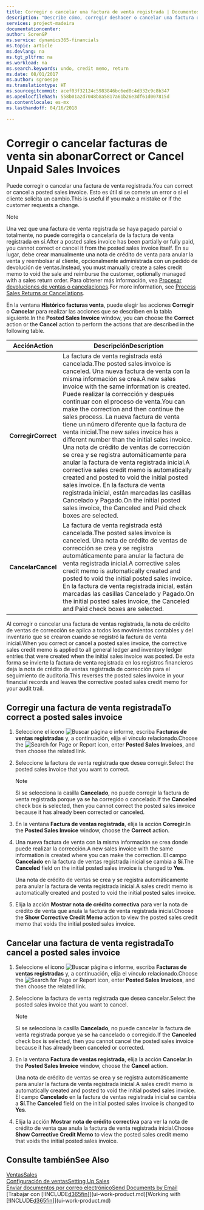 ```yaml
---
title: Corregir o cancelar una factura de venta registrada | Documentos de Microsoft
description: "Describe cómo, corregir deshacer o cancelar una factura de venta registrada y aplicar una nota de crédito de venta."
services: project-madeira
documentationcenter: 
author: SorenGP
ms.service: dynamics365-financials
ms.topic: article
ms.devlang: na
ms.tgt_pltfrm: na
ms.workload: na
ms.search.keywords: undo, credit memo, return
ms.date: 08/01/2017
ms.author: sgroespe
ms.translationtype: HT
ms.sourcegitcommit: acef03f32124c5983846bc6ed0c4d332c9c8b347
ms.openlocfilehash: 558b01a2d7048b8a5817a61b26e3df61d007815d
ms.contentlocale: es-mx
ms.lasthandoff: 04/16/2018

---
```

# <a name="correct-or-cancel-unpaid-sales-invoices"></a><span data-ttu-id="76518-103">Corregir o cancelar facturas de venta sin abonar</span><span class="sxs-lookup"><span data-stu-id="76518-103">Correct or Cancel Unpaid Sales Invoices</span></span>
<span data-ttu-id="76518-104">Puede corregir o cancelar una factura de venta registrada.</span><span class="sxs-lookup"><span data-stu-id="76518-104">You can correct or cancel a posted sales invoice.</span></span> <span data-ttu-id="76518-105">Esto es útil si se comete un error o si el cliente solicita un cambio.</span><span class="sxs-lookup"><span data-stu-id="76518-105">This is useful if you make a mistake or if the customer requests a change.</span></span>

> [!NOTE]  
>   <span data-ttu-id="76518-106">Una vez que una factura de venta registrada se haya pagado parcial o totalmente, no puede corregirla o cancelarla de la factura de venta registrada en sí.</span><span class="sxs-lookup"><span data-stu-id="76518-106">After a posted sales invoice has been partially or fully paid, you cannot correct or cancel it from the posted sales invoice itself.</span></span> <span data-ttu-id="76518-107">En su lugar, debe crear manualmente una nota de crédito de venta para anular la venta y reembolsar al cliente, opcionalmente administrada con un pedido de devolución de ventas.</span><span class="sxs-lookup"><span data-stu-id="76518-107">Instead, you must manually create a sales credit memo to void the sale and reimburse the customer, optionally managed with a sales return order.</span></span> <span data-ttu-id="76518-108">Para obtener más información, vea [Procesar devoluciones de ventas o cancelaciones](sales-how-process-sales-returns-cancellations.md).</span><span class="sxs-lookup"><span data-stu-id="76518-108">For more information, see [Process Sales Returns or Cancellations](sales-how-process-sales-returns-cancellations.md).</span></span>

<span data-ttu-id="76518-109">En la ventana **Histórico facturas venta**, puede elegir las acciones **Corregir** o **Cancelar** para realizar las acciones que se describen en la tabla siguiente.</span><span class="sxs-lookup"><span data-stu-id="76518-109">In the **Posted Sales Invoice** window, you can choose the **Correct** action or the **Cancel** action to perform the actions that are described in the following table.</span></span>

| <span data-ttu-id="76518-110">Acción</span><span class="sxs-lookup"><span data-stu-id="76518-110">Action</span></span> | <span data-ttu-id="76518-111">Descripción</span><span class="sxs-lookup"><span data-stu-id="76518-111">Description</span></span> |
| --- | --- |
| <span data-ttu-id="76518-112">**Corregir**</span><span class="sxs-lookup"><span data-stu-id="76518-112">**Correct**</span></span> |<span data-ttu-id="76518-113">La factura de venta registrada está cancelada.</span><span class="sxs-lookup"><span data-stu-id="76518-113">The posted sales invoice is canceled.</span></span> <span data-ttu-id="76518-114">Una nueva factura de venta con la misma información se crea.</span><span class="sxs-lookup"><span data-stu-id="76518-114">A new sales invoice with the same information is created.</span></span> <span data-ttu-id="76518-115">Puede realizar la corrección y después continuar con el proceso de venta.</span><span class="sxs-lookup"><span data-stu-id="76518-115">You can make the correction and then continue the sales process.</span></span> <span data-ttu-id="76518-116">La nueva factura de venta tiene un número diferente que la factura de venta inicial.</span><span class="sxs-lookup"><span data-stu-id="76518-116">The new sales invoice has a different number than the initial sales invoice.</span></span> <span data-ttu-id="76518-117">Una nota de crédito de ventas de corrección se crea y se registra automáticamente para anular la factura de venta registrada inicial.</span><span class="sxs-lookup"><span data-stu-id="76518-117">A corrective sales credit memo is automatically created and posted to void the initial posted sales invoice.</span></span> <span data-ttu-id="76518-118">En la factura de venta registrada inicial, están marcadas las casillas Cancelado y Pagado.</span><span class="sxs-lookup"><span data-stu-id="76518-118">On the initial posted sales invoice, the Canceled and Paid check boxes are selected.</span></span> |
| <span data-ttu-id="76518-119">**Cancelar**</span><span class="sxs-lookup"><span data-stu-id="76518-119">**Cancel**</span></span> |<span data-ttu-id="76518-120">La factura de venta registrada está cancelada.</span><span class="sxs-lookup"><span data-stu-id="76518-120">The posted sales invoice is canceled.</span></span> <span data-ttu-id="76518-121">Una nota de crédito de ventas de corrección se crea y se registra automáticamente para anular la factura de venta registrada inicial.</span><span class="sxs-lookup"><span data-stu-id="76518-121">A corrective sales credit memo is automatically created and posted to void the initial posted sales invoice.</span></span> <span data-ttu-id="76518-122">En la factura de venta registrada inicial, están marcadas las casillas Cancelado y Pagado.</span><span class="sxs-lookup"><span data-stu-id="76518-122">On the initial posted sales invoice, the Canceled and Paid check boxes are selected.</span></span> |

<span data-ttu-id="76518-123">Al corregir o cancelar una factura de ventas registrada, la nota de crédito de ventas de corrección se aplica a todos los movimientos contables y del inventario que se crearon cuando se registró la factura de venta inicial.</span><span class="sxs-lookup"><span data-stu-id="76518-123">When you correct or cancel a posted sales invoice, the corrective sales credit memo is applied to all general ledger and inventory ledger entries that were created when the initial sales invoice was posted.</span></span> <span data-ttu-id="76518-124">De esta forma se invierte la factura de venta registrada en los registros financieros deja la nota de crédito de ventas registrada de corrección para el seguimiento de auditoria.</span><span class="sxs-lookup"><span data-stu-id="76518-124">This reverses the posted sales invoice in your financial records and leaves the corrective posted sales credit memo for your audit trail.</span></span>

## <a name="to-correct-a-posted-sales-invoice"></a><span data-ttu-id="76518-125">Corregir una factura de venta registrada</span><span class="sxs-lookup"><span data-stu-id="76518-125">To correct a posted sales invoice</span></span>
1. <span data-ttu-id="76518-126">Seleccione el icono ![Buscar página o informe](media/ui-search/search_small.png "icono Buscar página o informe"), escriba **Facturas de ventas registradas** y, a continuación, elija el vínculo relacionado.</span><span class="sxs-lookup"><span data-stu-id="76518-126">Choose the ![Search for Page or Report](media/ui-search/search_small.png "Search for Page or Report icon") icon, enter **Posted Sales Invoices**, and then choose the related link.</span></span>  
2. <span data-ttu-id="76518-127">Seleccione la factura de venta registrada que desea corregir.</span><span class="sxs-lookup"><span data-stu-id="76518-127">Select the posted sales invoice that you want to correct.</span></span>

    > [!NOTE]  
   >   <span data-ttu-id="76518-128">Si se selecciona la casilla **Cancelado**, no puede corregir la factura de venta registrada porque ya se ha corregido o cancelado.</span><span class="sxs-lookup"><span data-stu-id="76518-128">If the **Canceled** check box is selected, then you cannot correct the posted sales invoice because it has already been corrected or canceled.</span></span>
3. <span data-ttu-id="76518-129">En la ventana **Factura de ventas registrada**, elija la acción **Corregir**.</span><span class="sxs-lookup"><span data-stu-id="76518-129">In the **Posted Sales Invoice** window, choose the **Correct** action.</span></span>  
4. <span data-ttu-id="76518-130">Una nueva factura de venta con la misma información se crea donde puede realizar la corrección.</span><span class="sxs-lookup"><span data-stu-id="76518-130">A new sales invoice with the same information is created where you can make the correction.</span></span> <span data-ttu-id="76518-131">El campo **Cancelado** en la factura de ventas registrada inicial se cambia a **Sí**.</span><span class="sxs-lookup"><span data-stu-id="76518-131">The **Canceled** field on the initial posted sales invoice is changed to **Yes**.</span></span>

    <span data-ttu-id="76518-132">Una nota de crédito de ventas se crea y se registra automáticamente para anular la factura de venta registrada inicial.</span><span class="sxs-lookup"><span data-stu-id="76518-132">A sales credit memo is automatically created and posted to void the initial posted sales invoice.</span></span>
5. <span data-ttu-id="76518-133">Elija la acción **Mostrar nota de crédito correctiva** para ver la nota de crédito de venta que anula la factura de venta registrada inicial.</span><span class="sxs-lookup"><span data-stu-id="76518-133">Choose the **Show Corrective Credit Memo** action to view the posted sales credit memo that voids the initial posted sales invoice.</span></span>

## <a name="to-cancel-a-posted-sales-invoice"></a><span data-ttu-id="76518-134">Cancelar una factura de venta registrada</span><span class="sxs-lookup"><span data-stu-id="76518-134">To cancel a posted sales invoice</span></span>
1. <span data-ttu-id="76518-135">Seleccione el icono ![Buscar página o informe](media/ui-search/search_small.png "icono Buscar página o informe"), escriba **Facturas de ventas registradas** y, a continuación, elija el vínculo relacionado.</span><span class="sxs-lookup"><span data-stu-id="76518-135">Choose the ![Search for Page or Report](media/ui-search/search_small.png "Search for Page or Report icon") icon, enter **Posted Sales Invoices**, and then choose the related link.</span></span>  
2. <span data-ttu-id="76518-136">Seleccione la factura de venta registrada que desea cancelar.</span><span class="sxs-lookup"><span data-stu-id="76518-136">Select the posted sales invoice that you want to cancel.</span></span>

    > [!NOTE]  
   >   <span data-ttu-id="76518-137">Si se selecciona la casilla **Cancelado**, no puede cancelar la factura de venta registrada porque ya se ha cancelado o corregido.</span><span class="sxs-lookup"><span data-stu-id="76518-137">If the **Canceled** check box is selected, then you cannot cancel the posted sales invoice because it has already been canceled or corrected.</span></span>
3. <span data-ttu-id="76518-138">En la ventana **Factura de ventas registrada**, elija la acción **Cancelar**.</span><span class="sxs-lookup"><span data-stu-id="76518-138">In the **Posted Sales Invoice** window, choose the **Cancel** action.</span></span>

    <span data-ttu-id="76518-139">Una nota de crédito de ventas se crea y se registra automáticamente para anular la factura de venta registrada inicial.</span><span class="sxs-lookup"><span data-stu-id="76518-139">A sales credit memo is automatically created and posted to void the initial posted sales invoice.</span></span> <span data-ttu-id="76518-140">El campo **Cancelado** en la factura de ventas registrada inicial se cambia a **Sí**.</span><span class="sxs-lookup"><span data-stu-id="76518-140">The **Canceled** field on the initial posted sales invoice is changed to **Yes**.</span></span>
4. <span data-ttu-id="76518-141">Elija la acción **Mostrar nota de crédito correctiva** para ver la nota de crédito de venta que anula la factura de venta registrada inicial.</span><span class="sxs-lookup"><span data-stu-id="76518-141">Choose **Show Corrective Credit Memo** to view the posted sales credit memo that voids the initial posted sales invoice.</span></span>

## <a name="see-also"></a><span data-ttu-id="76518-142">Consulte también</span><span class="sxs-lookup"><span data-stu-id="76518-142">See Also</span></span>
[<span data-ttu-id="76518-143">Ventas</span><span class="sxs-lookup"><span data-stu-id="76518-143">Sales</span></span>](sales-manage-sales.md)  
[<span data-ttu-id="76518-144">Configuración de ventas</span><span class="sxs-lookup"><span data-stu-id="76518-144">Setting Up Sales</span></span>](sales-setup-sales.md)  
[<span data-ttu-id="76518-145">Enviar documentos por correo electrónico</span><span class="sxs-lookup"><span data-stu-id="76518-145">Send Documents by Email</span></span>](ui-how-send-documents-email.md)  
<span data-ttu-id="76518-146">[Trabajar con [!INCLUDE[d365fin](includes/d365fin_md.md)]](ui-work-product.md)</span><span class="sxs-lookup"><span data-stu-id="76518-146">[Working with [!INCLUDE[d365fin](includes/d365fin_md.md)]](ui-work-product.md)</span></span>


